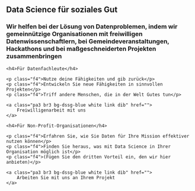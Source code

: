 
<div class="what-we-do w-100 bg-light-gray pa4">
    <h2 class="lh-title f-headline white pa1 pl2 pr2 bg-dssg-blue">
        Data Science für soziales Gut
    </h2>
    <h3 class="lh-copy measure f3 white pa2 bg-dssg-blue">
    Wir helfen bei der Lösung von Datenproblemen, indem wir gemeinnützige Organisationen mit freiwilligen Datenwissenschaftlern, bei Gemeindeveranstaltungen, Hackathons und bei maßgeschneiderten Projekten zusammenbringen
    </h3>
</div>

<div class="calls-to-action flex-ns">
<div class="w-100 bg-white pa4 pt2">

    <h4>Für Datenfachleute</h4>

    <p class="f4">Nutze deine Fähigkeiten und gib zurück</p>
    <p class="f4">Entwickeln Sie neue Fähigkeiten in sinnvollen Projekten</p>
    <p class="f4">Triff andere Menschen, die in der Welt Gutes tun</p>

    <a class="pa3 br3 bg-dssg-blue white link dib" href="">
        Freiwilligenarbeit mit uns
    </a>
</div>

<div class="w-100 pa4 pt2 bg-light-gray">

    <h4>Für Non-Profit-Organisationen</h4>

    <p class="f4">Erfahren Sie, wie Sie Daten für Ihre Mission effektiver nutzen können</p>
    <p class="f4">Finden Sie heraus, was mit Data Science in Ihrer Organisation möglich ist</p>
    <p class="f4">(Fügen Sie den dritten Vorteil ein, den wir hier anbieten)</p>

    <a class="pa3 br3 bg-dssg-blue white link dib" href="">
        Arbeiten Sie mit uns an Ihrem Projekt
    </a>

</div>
</div>
